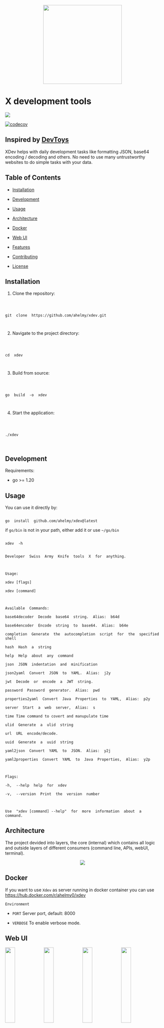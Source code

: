 
<p  align="center">

<img  src="logo-slogan.png"  width="256"/>

</p>

  

# X development tools

[![](https://dcbadge.vercel.app/api/server/HwBWUSRUew)](https://discord.com/invite/HwBWUSRUew)

[![codecov](https://codecov.io/gh/ahelmy/xdev/graph/badge.svg?token=INCX6KXGD7)](https://codecov.io/gh/ahelmy/xdev)

  

## Inspired by [DevToys](https://github.com/veler/DevToys)

  

XDev helps with daily development tasks like formatting JSON, base64 encoding / decoding and others. No need to use many untrustworthy websites to do simple tasks with your data.

  

  

## Table of Contents

  

  

- [Installation](#installation)

  

- [Development](#development)

  

- [Usage](#usage)

- [Architecture](#architecture)

- [Docker](#docker)

  

- [Web UI](#web-ui)

  

- [Features](#features)

  

- [Contributing](#contributing)

  

- [License](#license)

  

  

## Installation

  

  

1. Clone the repository:

  

```shell

  

git  clone  https://github.com/ahelmy/xdev.git

  

```

  

  

2. Navigate to the project directory:

  

```shell

  

cd  xdev

  

```

  

  

3. Build from source:

  

```shell

  

go  build  -o  xdev

  

```

  

  

4. Start the application:

  

```shell

  

./xdev

  

```

  

## Development

  

Requirements:

- go >= 1.20

  

## Usage

  

You can use it directly by:

```shell

go  install  github.com/ahelmy/xdev@latest

```

  

if `go/bin` is not in your path, either add it or use `~/go/bin`

```shell

xdev  -h

```

  

```shell

Developer  Swiss  Army  Knife  tools  X  for  anything.

  

Usage:

xdev [flags]

xdev [command]

  

Available  Commands:

base64decoder  Decode  base64  string.  Alias:  b64d

base64encoder  Encode  string  to  base64.  Alias:  b64e

completion  Generate  the  autocompletion  script  for  the  specified  shell

hash  Hash  a  string

help  Help  about  any  command

json  JSON  indentation  and  minification

json2yaml  Convert  JSON  to  YAML.  Alias:  j2y

jwt  Decode  or  encode  a  JWT  string.

password  Password  generator.  Alias:  pwd

properties2yaml  Convert  Java  Properties  to  YAML,  Alias:  p2y

server  Start  a  web  server,  Alias:  s

time Time command to covert and manupulate time

ulid  Generate  a  ulid  string

url  URL  encode/decode.

uuid  Generate  a  uuid  string

yaml2json  Convert  YAML  to  JSON.  Alias:  y2j

yaml2properties  Convert  YAML  to  Java  Properties,  Alias:  y2p

  

Flags:

-h,  --help  help  for  xdev

-v,  --version  Print  the  version  number

  

Use  "xdev [command] --help"  for  more  information  about  a  command.

```

## Architecture

The project devided into layers, the core (internal) which contains all logic and outside layers of different consumers (command line, APIs, webUI, terminal).
<p  align="center">
  <img  src="assets/Arch.png" />
</p>


## Docker

If you want to use `Xdev` as server running in docker container you can use https://hub.docker.com/r/ahelmy0/xdev
 

`Environment`

-  `PORT` Server port, default: 8000

-  `VERBOSE` To enable verbose mode.

  

## Web UI

  

<img  src="screenshots/home.png"  width="25%"/><img  src="screenshots/uuid.png"  width="25%"/><img  src="screenshots/ulid.png"  width="25%"/><img  src="screenshots/json.png"  width="25%"/><img  src="screenshots/jwt.png"  width="25%"/><img  src="screenshots/password.png"  width="25%"/><img  src="screenshots/yaml.png"  width="25%"/><img  src="screenshots/base64.png"  width="25%"/>

  

## Features

  

List of features:

  

- [X] UUID, ULID Generator

  

- [X] JWT encoding / decoding

  

- [X] Base64 encoding / decoding

  

- [X] JSON indention / minifying

  

- [X] Password generator

  

- [X] JSON to Yaml

  

- [X] Yaml to JSON

  

- [X] URL encoding / decoding

  

- [X] Add hashing (SHA256, MD5, ...)

  

- [X] Time conversion

  

- [X] Yaml2Properties

  

**Next**

- [ ] Text differences.

- [ ] Add `choco`, `brew` and `linux` package managers download.  

...
  

## Contributing


If you are interested to fix an issue or to add new feature, you can just open a pull request.
  

### Contributors

<a  href = "https://github.com/ahelmy/xdev/graphs/contributors">

<img  src = "https://contrib.rocks/image?repo=ahelmy/xdev"/>

</a>

  

## License

Licensed with Apache 2.0